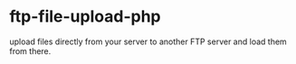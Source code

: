 # ftp-file-upload-php
upload files directly from your server to another FTP server and load them from there.
